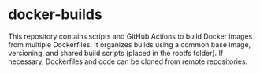 # docker-builds

This repository contains scripts and GitHub Actions to build Docker images from multiple Dockerfiles. It organizes builds using a common base image, versioning, and shared build scripts (placed in the rootfs folder). If necessary, Dockerfiles and code can be cloned from remote repositories.